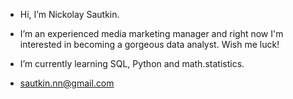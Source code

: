 -  Hi, I’m Nickolay Sautkin.
-  I’m an experienced media marketing manager and right now I'm interested in becoming a gorgeous data analyst.
Wish me luck!
-  I’m currently learning SQL, Python and math.statistics.

-  sautkin.nn@gmail.com

<!---
NickSautkin/NickSautkin is a ✨ special ✨ repository because its `README.md` (this file) appears on your GitHub profile.
You can click the Preview link to take a look at your changes.
--->
